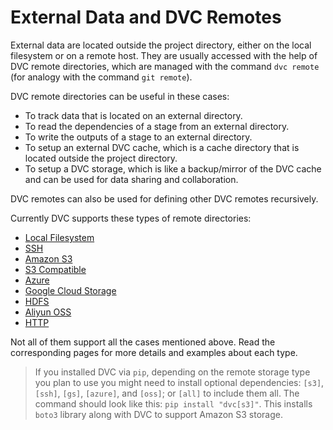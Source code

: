 # External Data and DVC Remotes

External data are located outside the project directory, either on the local
filesystem or on a remote host. They are usually accessed with the help of DVC
remote directories, which are managed with the command `dvc remote` (for analogy
with the command `git remote`).

DVC remote directories can be useful in these cases:

- To track data that is located on an external directory.
- To read the dependencies of a stage from an external directory.
- To write the outputs of a stage to an external directory.
- To setup an external DVC cache, which is a cache directory that is located
  outside the project directory.
- To setup a DVC storage, which is like a backup/mirror of the DVC cache and can
  be used for data sharing and collaboration.

DVC remotes can also be used for defining other DVC remotes recursively.

Currently DVC supports these types of remote directories:

- [Local Filesystem](/doc/user-guide/external-data/local)
- [SSH](/doc/user-guide/external-data/ssh)
- [Amazon S3](/doc/user-guide/external-data/amazon)
- [S3 Compatible](/doc/user-guide/external-data/s3)
- [Azure](/doc/user-guide/external-data/azure)
- [Google Cloud Storage](/doc/user-guide/external-data/gs)
- [HDFS](/doc/user-guide/external-data/hdfs)
- [Aliyun OSS](/doc/user-guide/external-data/oss)
- [HTTP](/doc/user-guide/external-data/http)

Not all of them support all the cases mentioned above. Read the corresponding
pages for more details and examples about each type.

> If you installed DVC via `pip`, depending on the remote storage type you plan
> to use you might need to install optional dependencies: `[s3]`, `[ssh]`,
> `[gs]`, `[azure]`, and `[oss]`; or `[all]` to include them all. The command
> should look like this: `pip install "dvc[s3]"`. This installs `boto3` library
> along with DVC to support Amazon S3 storage.
